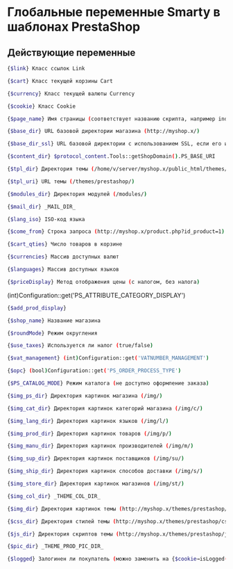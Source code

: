 Глобальные переменные Smarty в шаблонах PrestaShop
============

Действующие переменные
-------

```bash
{$link} Класс ссылок Link
```
```bash
{$cart} Класс текущей корзины Cart
```
```bash
{$currency} Класс текущей валюты Сurrency
```
```bash
{$cookie} Класс Сookie
```
```bash
{$page_name} Имя страницы (соответствует названию скрипта, например index, product, best-sales, …)
```
```bash
{$base_dir} URL базовой директории магазина (http://myshop.x/)
```
```bash
{$base_dir_ssl} URL базовой директории c использованием SSL, если его использование включено, иначе то же, что и base_dir (https://myshop.x/)
```
```bash
{$content_dir} $protocol_content.Tools::getShopDomain().PS_BASE_URI
```
```bash
{$tpl_dir} Директория темы (/home/v/server/myshop.x/public_html/themes/prestashop/)
```
```bash
{$tpl_uri} URL темы (/themes/prestashop/) 
```
```bash
{$modules_dir} Директория модулей (/modules/) 
```
```bash
{$mail_dir} _MAIL_DIR_ 
```
```bash
{$lang_iso} ISO-код языка 
```
```bash
{$come_from} Строка запроса (http://myshop.x/product.php?id_product=1) 
```
```bash
{$cart_qties} Число товаров в корзине 
```
```bash
{$currencies} Массив доступных валют
```
```bash
{$languages} Массив доступных языков 
```
```bash
{$priceDisplay} Метод отображения цены (с налогом, без налога) 
```
(int)Configuration::get('PS_ATTRIBUTE_CATEGORY_DISPLAY') 
```bash
{$add_prod_display}
```
```bash
{$shop_name} Название магазина 
```
```bash
{$roundMode} Режим округления 
```
```bash
{$use_taxes} Используется ли налог (true/false) 
```
```bash
{$vat_management} (int)Configuration::get('VATNUMBER_MANAGEMENT') 
```
```bash
{$opc} (bool)Configuration::get('PS_ORDER_PROCESS_TYPE') 
```
```bash
{$PS_CATALOG_MODE} Режим каталога (не доступно оформление заказа) 
```
```bash
{$img_ps_dir} Директория картинок магазина (/img/) 
```
```bash
{$img_cat_dir} Директория картинок категорий магазина (/img/с/)
```
```bash
{$img_lang_dir} Директория картинок языков (/img/l/)
```
```bash
{$img_prod_dir} Директория картинок товаров (/img/p/)
```
```bash
{$img_manu_dir} Директория картинок производителей (/img/m/)
```
```bash
{$img_sup_dir} Директория картинок поставщиков (/img/su/)
```
```bash
{$img_ship_dir} Директория картинок способов доставки (/img/s/)
```
```bash
{$img_store_dir} Директория картинок магазинов (/img/st/)
```
```bash
{$img_col_dir} _THEME_COL_DIR_
```
```bash
{$img_dir} Директория картинок темы (http://myshop.x/themes/prestashop/img/)
```
```bash
{$css_dir} Директория стилей темы (http://myshop.x/themes/prestashop/css/)
```
```bash
{$js_dir} Директория скриптов темы (http://myshop.x/themes/prestashop/js/)
```
```bash
{$pic_dir} _THEME_PROD_PIC_DIR_
```
```bash
{$logged} Залогинен ли покупатель (можно заменить на {$cookie→isLogged()})
```
